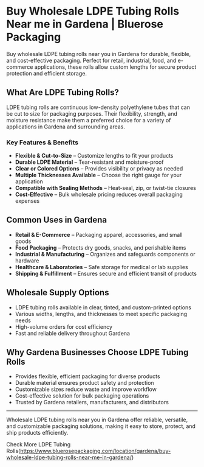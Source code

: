 # Buy Wholesale LDPE Tubing Rolls Near me in Gardena | Bluerose Packaging

Buy wholesale LDPE tubing rolls near you in Gardena for durable, flexible, and cost-effective packaging. Perfect for retail, industrial, food, and e-commerce applications, these rolls allow custom lengths for secure product protection and efficient storage.

## What Are LDPE Tubing Rolls?  

LDPE tubing rolls are continuous low-density polyethylene tubes that can be cut to size for packaging purposes. Their flexibility, strength, and moisture resistance make them a preferred choice for a variety of applications in Gardena and surrounding areas.  

### Key Features & Benefits  

- **Flexible & Cut-to-Size** – Customize lengths to fit your products  
- **Durable LDPE Material** – Tear-resistant and moisture-proof  
- **Clear or Colored Options** – Provides visibility or privacy as needed  
- **Multiple Thicknesses Available** – Choose the right gauge for your application  
- **Compatible with Sealing Methods** – Heat-seal, zip, or twist-tie closures  
- **Cost-Effective** – Bulk wholesale pricing reduces overall packaging expenses  

## Common Uses in Gardena  

- **Retail & E-Commerce** – Packaging apparel, accessories, and small goods  
- **Food Packaging** – Protects dry goods, snacks, and perishable items  
- **Industrial & Manufacturing** – Organizes and safeguards components or hardware  
- **Healthcare & Laboratories** – Safe storage for medical or lab supplies  
- **Shipping & Fulfillment** – Ensures secure and efficient transit of products  

## Wholesale Supply Options  

- LDPE tubing rolls available in clear, tinted, and custom-printed options  
- Various widths, lengths, and thicknesses to meet specific packaging needs  
- High-volume orders for cost efficiency  
- Fast and reliable delivery throughout Gardena  

## Why Gardena Businesses Choose LDPE Tubing Rolls  

- Provides flexible, efficient packaging for diverse products  
- Durable material ensures product safety and protection  
- Customizable sizes reduce waste and improve workflow  
- Cost-effective solution for bulk packaging operations  
- Trusted by Gardena retailers, manufacturers, and distributors  

---  
Wholesale LDPE tubing rolls near you in Gardena offer reliable, versatile, and customizable packaging solutions, making it easy to store, protect, and ship products efficiently.  

Check More LDPE Tubing Rolls(https://www.bluerosepackaging.com/location/gardena/buy-wholesale-ldpe-tubing-rolls-near-me-in-gardena/)

